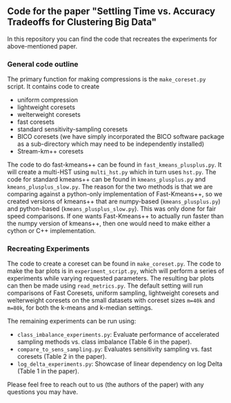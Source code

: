 ## Code for the paper "Settling Time vs. Accuracy Tradeoffs for Clustering Big Data"

In this repository you can find the code that recreates the experiments for above-mentioned paper.

### General code outline
The primary function for making compressions is the `make_coreset.py` script. It contains code to create
- uniform compression
- lightweight coresets
- welterweight coresets
- fast coresets
- standard sensitivity-sampling coresets
- BICO coresets (we have simply incorporated the BICO software package as a sub-directory which may need to be independently installed)
- Stream-km++ coresets

The code to do fast-kmeans++ can be found in `fast_kmeans_plusplus.py`. It will create a multi-HST using `multi_hst.py` which in turn uses `hst.py`. The code for standard kmeans++ can be found in `kmeans_plusplus.py` and `kmeans_plusplus_slow.py`. The reason for the two methods is that we are comparing against a python-only implementation of Fast-Kmeans++, so we created versions of kmeans++ that are numpy-based (`kmeans_plusplus.py`) and python-based (`kmeans_plusplus_slow.py`). This was only done for fair speed comparisons. If one wants Fast-Kmeans++ to actually run faster than the numpy version of kmeans++, then one would need to make either a cython or C++ implementation.

### Recreating Experiments
The code to create a coreset can be found in `make_coreset.py`.
The code to make the bar plots is in `experiment_script.py`, which will perform a series of experiments while varying requested parameters. The resulting bar plots can then be made using `read_metrics.py`.
The default setting will run comparisons of Fast Coresets, uniform sampling, lightweight coresets and welterweight coresets on the small datasets with coreset sizes `m=40k` and `m=80k`, for both the k-means and k-median settings.

The remaining experiments can be run using:
- `class_imbalance_experiments.py`: Evaluate performance of accelerated sampling methods vs. class imbalance (Table 6 in the paper).
- `compare_to_sens_sampling.py`: Evaluates sensitivity sampling vs. fast coresets (Table 2 in the paper).
- `log_delta_experiments.py`: Showcase of linear dependency on log Delta (Table 1 in the paper).

Please feel free to reach out to us (the authors of the paper) with any questions you may have.
